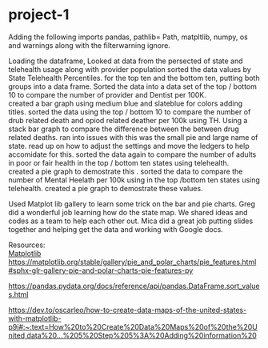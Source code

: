 # project-1

Adding the following imports
  pandas, pathlib= Path, matpltlib, numpy, os and warnings along with the filterwarning ignore. 

Loading the dataframe, 
Looked at data from the persected of state and telehealth usage along with provider population 
sorted the  data values by State Telehealth Percentiles. 
    for the top ten and the bottom ten, putting both groups into a data frame. 
 Sorted the  data into a data set of the  top / bottom 10 to compare the  number of provider and Dentist per 100K.  
   created a bar graph using medium blue and slateblue for colors adding titles. 
sorted the data using the top / bottom 10 to compare the number of drub related death and opiod related deather per 100k using TH. 
  Using a stack bar graph to compare the difference between the between drug related deaths. 
    ran into issues with this was the small pie and large name of state.  read up on how to adjust the settings and move the ledgers to help accomidate for this. 
sorted the data again to compare the number of adults in poor or fair health in the top / bottom ten states using telehealth.  
  created a pie graph to demostrate this . 
sorted the data to compare the number of Mental Heelath per 100k using in the top /bottom ten states using telehealth. 
  created a pie graph to demostrate these values. 

   Used Matplot lib gallery to learn some trick on the bar and pie charts. 
   Greg did a wonderful job learning how do the state map. We shared ideas and codes as a team to help each other out. 
   Mica did a great job putting slides together and helping get the data and working with Google docs. 
   
   
 Resources:   
   [Matplotlib ](https://matplotlib.org/stable/gallery/pie_and_polar_charts/pie_features.html#sphx-glr-gallery-pie-and-polar-charts-pie-features-py)https://matplotlib.org/stable/gallery/pie_and_polar_charts/pie_features.html#sphx-glr-gallery-pie-and-polar-charts-pie-features-py
   
   https://pandas.pydata.org/docs/reference/api/pandas.DataFrame.sort_values.html

   https://dev.to/oscarleo/how-to-create-data-maps-of-the-united-states-with-matplotlib-p9i#:~:text=How%20to%20Create%20Data%20Maps%20of%20the%20United,data%20...%205%20Step%205%3A%20Adding%20information%20
